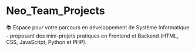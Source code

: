 # Neo_Team_Projects
📚 Espace pour votre parcours en développement de Système Informatique - proposant des mini-projets pratiques en Frontend et Backend (HTML, CSS, JavaScript, Python et PHP).
